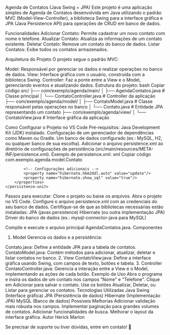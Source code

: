 Agenda de Contatos (Java Swing + JPA)
Este projeto é uma aplicação simples de Agenda de Contatos desenvolvida em Java utilizando o padrão MVC (Model-View-Controller), a biblioteca Swing para a interface gráfica e JPA (Java Persistence API) para operações de CRUD em banco de dados.

Funcionalidades
Adicionar Contato: Permite cadastrar um novo contato com nome e telefone.
Atualizar Contato: Atualiza as informações de um contato existente.
Deletar Contato: Remove um contato do banco de dados.
Listar Contatos: Exibe todos os contatos armazenados.

Arquitetura do Projeto
O projeto segue o padrão MVC:

Model: Responsável por gerenciar os dados e realizar operações no banco de dados.
View: Interface gráfica com o usuário, construída com a biblioteca Swing.
Controller: Faz a ponte entre a View e o Model, gerenciando eventos e atualizando dados.
Estrutura do projeto:
bash
Copiar código
src/
├── com/exemplo/agenda/main/
│   ├── AgendaContatos.java       # Classe principal
│   └── ContatoController.java    # Controller da aplicação
├── com/exemplo/agenda/model/
│   ├── ContatoModel.java         # Classe responsável pelas operações no banco
│   └── Contato.java              # Entidade JPA representando um contato
├── com/exemplo/agenda/view/
│   └── ContatoView.java          # Interface gráfica da aplicação

Como Configurar o Projeto no VS Code
Pré-requisitos:
Java Development Kit (JDK) instalado.
Configuração de um gerenciador de dependências como Maven ou Gradle.
Um banco de dados configurado (ex.: MySQL, H2, ou qualquer banco de sua escolha).
Adicionar o arquivo persistence.xml ao diretório de configurações de persistência (src/main/resources/META-INF/persistence.xml).
Exemplo de persistence.xml:
xml
Copiar código
<persistence xmlns="http://xmlns.jcp.org/xml/ns/persistence" version="2.1">
    <persistence-unit name="AgendaPU">
        <class>com.exemplo.agenda.model.Contato</class>
        <properties>
            <!-- Configurações do banco de dados -->
            <property name="javax.persistence.jdbc.url" value="jdbc:mysql://localhost:3306/agenda_db"/>
            <property name="javax.persistence.jdbc.user" value="root"/>
            <property name="javax.persistence.jdbc.password" value="senha"/>
            <property name="javax.persistence.jdbc.driver" value="com.mysql.cj.jdbc.Driver"/>

            <!-- Configurações adicionais -->
            <property name="hibernate.hbm2ddl.auto" value="update"/>
            <property name="hibernate.show_sql" value="true"/>
        </properties>
    </persistence-unit>
</persistence>
Passos para executar:
Clone o projeto ou baixe os arquivos.
Abra o projeto no VS Code.
Configure o arquivo persistence.xml com as credenciais do seu banco de dados.
Certifique-se de que as bibliotecas necessárias estão instaladas:
JPA (javax.persistence)
Hibernate (ou outra implementação JPA)
Driver do banco de dados (ex.: mysql-connector-java para MySQL)

Compile e execute o arquivo principal AgendaContatos.java.
Componentes
1. Model
Gerencia os dados e a persistência:

Contato.java: Define a entidade JPA para a tabela de contatos.
ContatoModel.java: Contém métodos para adicionar, atualizar, deletar e listar contatos no banco.
2. View
ContatoView.java: Define a interface gráfica usando Swing, com campos de texto, botões e tabela.
3. Controller
ContatoController.java: Gerencia a interação entre a View e o Model, implementando as ações de cada botão.
Exemplo de Uso
Abra o programa e insira os dados de um contato nos campos "Nome" e "Telefone".
Clique em Adicionar para salvar o contato.
Use os botões Atualizar, Deletar, ou Listar para gerenciar os contatos.
Tecnologias Utilizadas
Java
Swing (Interface gráfica)
JPA (Persistência de dados)
Hibernate (Implementação JPA)
MySQL (Banco de dados)
Possíveis Melhorias
Adicionar validação mais robusta nos campos.
Implementar paginação para grandes volumes de contatos.
Adicionar funcionalidades de busca.
Melhorar o layout da interface gráfica.
Autor
Herick Marlon

Se precisar de suporte ou tiver dúvidas, entre em contato! 🚀
